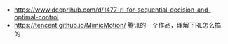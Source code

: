 #
- https://www.deeprlhub.com/d/1477-rl-for-sequential-decision-and-optimal-control
- https://tencent.github.io/MimicMotion/ 腾讯的一个作品，理解下RL怎么搞的
